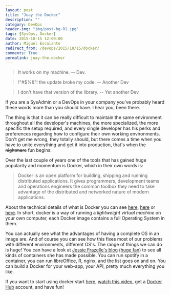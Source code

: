 ```yaml
---
layout: post
title: "Juay the Docker"
description: ""
category: DevOps
header-img: "img/post-bg-01.jpg"
tags: [SysOps, Docker]
date: 2015-10-15 12:00:00
author: Miguel Escalante
redirect_from: /devops/2015/10/15/docker/
comments: True
permalink: juay-the-docker
---
```

>It works on my machine. -- Dev.

>!"#$%&"! the update broke my code. -- Another Dev

>I don't have that version of the library. -- Yet another Dev

If you are a SysAdmin or a DevOps in your company you've probably heard these words more than you should have. I hear you, been there. 

The thing is that it can be really difficult to maintain the same environment throughout all the developer's machines, the more specialized, the more specific the setup required, and every single developer has his perks and preferences regarding how to configure their own working environments. Don't get me wrong, they totally should, but there comes a time when you have to unite everything and get it into production, that's when the <s>nightmare</s> fun begins.

Over the last couple of years one of the tools that has gained  huge popularity and momentum is Docker, which in their own words is:

> Docker is an open platform for building, shipping and running distributed applications. It gives programmers, development teams and operations engineers the common toolbox they need to take advantage of the distributed and networked nature of modern applications.


About the technical details of what is Docker you can see [here](https://docs.docker.com/introduction/understanding-docker/), [here](http://devopscube.com/what-is-docker/) or [here](http://stackoverflow.com/questions/16047306/how-is-docker-different-from-a-normal-virtual-machine). In short, docker is a way of running a _lightweight virtual machine_ on your own computer, each Docker image contains a full Operating System in them. 

You can actually see what the advantages of having a complete OS in an image are. And of course you can see how this fixes most of our problems with different environments, different OS's. The range of things we can do is huge! You can have a look at [Jessie Frazelle's blog](https://blog.jessfraz.com/) [(huge fan](http://www.findtheneedle.co.uk/images/companydescription/135414.jpg)) to see all kinds of containers she has made possible. You can run spotify in a container, you can run libreOffice, R, nginx, and the list goes on and on. You can build a Docker for your web-app, your API, pretty much everything you like.

If you want to start using docker start [here](https://docs.docker.com/linux/started/), [watch this video](https://www.youtube.com/watch?v=Q5POuMHxW-0), get a [Docker Hub](https://hub.docker.com/) account, and have fun! 
